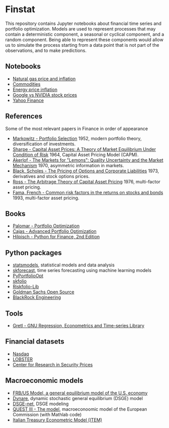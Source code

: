 Finstat
=======
This repository contains Jupyter notebooks about financial time series and portfolio optimization.
Models are used to represent processes that may contain a deterministic component, a seasonal or cyclical component, and a random component. Being able to represent these components would allow us to simulate the process starting from a data point that is not part of the observations, and to make predictions.


## Notebooks
* [Natural gas price and inflation](experiments/energy_price_inflation.ipynb)
* [Commodities](experiments/commodities.ipynb)
* [Energy price inflation](experiments/energy_price_inflation.ipynb)
* [Google vs NVIDIA stock prices](goog_nvda_prces.ipynb)
* [Yahoo Finance](experiments/yahoo_finance.ipynb)

## References
Some of the most relevant papers in Finance in order of appearance

* [Markowitz - Portfolio Selection](https://doi.org/10.2307/2975974) 1952, modern portfolio theory, diversification of investments.
* [Sharpe - Capital Asset Prices: A Theory of Market Equilibrium Under Condition of Risk](https://doi.org/10.1111/j.1540-6261.1964.tb02865.x) 1964, Capital Asset Pricing Model (CAPM).
* [Akerlof - The Markets for "Lemons": Quality Uncertainty and the Market Mechanism](https://www.jstor.org/stable/1879431) 1970, asymmetric information in markets.
* [Black, Scholes - The Pricing of Options and Corporate Liabilities](https://doi.org/10.1142/9789814759588_0001) 1973, derivatives and stock options prices.
* [Ross - The Arbitrage Theory of Capital Asset Pricing](https://www.sciencedirect.com/science/article/abs/pii/0022053176900466?via%3Dihub) 1976, multi-factor asset pricing.
* [Fama, French - Common risk factors in the returns on stocks and bonds](https://www.sciencedirect.com/science/article/abs/pii/0304405X93900235) 1993, multi-factor asset pricing.

## Books
* [Palomar - Portfolio Optimization](palomar/README.md)
* [Cajas - Advanced Portfolio Optimization](cajas/README.md)
* [Hilpisch - Python for Finance, 2nd Edition](hilpisch/README.md)

## Python packages
* [statsmodels](https://www.statsmodels.org/stable/index.html), statistical models and data analysis  
* [skforecast](https://skforecast.org/0.18.0/), time series forecasting using machine learning models  
* [PyPortfolioOpt](https://pyportfolioopt.readthedocs.io/en/latest/)  
* [skfolio](https://skfolio.org/)  
* [Riskfolio-Lib](https://pypi.org/project/Riskfolio-Lib/)
* [Goldman Sachs Open Source](https://developer.gs.com/)
* [BlackRock Engineering](https://engineering.blackrock.com/)  

## Tools
* [Gretl - GNU Regression, Econometrics and Time-series Library](https://gretl.sourceforge.net/)

## Financial datasets
* [Nasdaq](https://www.nasdaq.com/)
* [LOBSTER](https://lobsterdata.com/info/DataSamples.php)
* [Center for Research in Security Prices](https://www.crsp.org/)

## Macroeconomic models
* [FRB/US Model, a general equilibrium model of the U.S. economy](https://www.federalreserve.gov/econres/us-models-about.htm)
* [Dynare](https://www.dynare.org/), dynamic stochastic general equilibrium (DSGE) model
* [DSGE-net](https://www.dsge.net/), DSGE modeling
* [QUEST III - The model](https://joint-research-centre.ec.europa.eu/projects-and-activities/macroeconomic-monitoring-fiscal-surveillance-forecasting-and-nowcasting/quest-iii-macroeconomic-model_en), macroeconoomic model of the European Commission (with Mathlab code)
* [Italian Treasury Econometric Model (ITEM)](https://www.dt.mef.gov.it/it/attivita_istituzionali/analisi_programmazione_economico_finanziaria/modellistica/item.html)  

